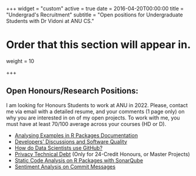 +++
widget = "custom"
active = true
date = 2016-04-20T00:00:00
title = "Undergrad's Recruitment"
subtitle = "Open positions for Undergraduate Students with Dr Vidoni at ANU CS."

# Order that this section will appear in.
weight = 10

+++


## Open Honours/Research Positions:

I am looking for Honours Students to work at ANU in 2022. Please, contact me via email with a detailed resume, and your comments (1 page only) on why you are interested in on of my open projects. To work with me, you must have at least 70/100 average across your courses (HD or D).

- [Analysing Examples in R Packages Documentation](https://cecs.anu.edu.au/research/student-research-projects/documenting-r-packages-what-good-example-hons-open)
- [Developers' Discussions and Software Quality](https://cecs.anu.edu.au/research/student-research-projects/how-developers-discussions-software-design-affect-quality-open)
- [How do Data Scientists use GitHub?](https://cecs.anu.edu.au/research/student-research-projects/how-do-data-scientists-use-github-hons-open)
- [Privacy Technical Debt](https://cecs.anu.edu.au/research/student-research-projects/privacy-technical-debt-hons-open) (Only for 24-Credit Honours, or Master Projects)
- [Static Code Analysis on R Packages with SonarQube](https://cecs.anu.edu.au/research/student-research-projects/static-code-analysis-r-packages-sonarqube-open)
- [Sentiment Analysis on Commit Messages](https://cecs.anu.edu.au/research/student-research-projects/comparing-dl-and-bert-methods-commits-sentiment-analysis)

